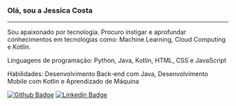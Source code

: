 ### Olá, sou a Jessica Costa
-----
Sou apaixonado por tecnologia. Procuro instigar e aprofundar conhecimentos em tecnologias como: Machine Learning, Cloud Computing e Kotlin.

Linguagens de programação: Python, Java, Kotlin, HTML, CSS e JavaScript

Habilidades: Desenvolvimento Back-end com Java, Desenvolvimento Mobile com Kotlin e Aprendizado de Máquina

[![Github Badge](https://img.shields.io/badge/-Github-000?style=flat-square&logo=Github&logoColor=white&link=https://github.com/jessicacosta07)](https://github.com/jessicacosta07)
[![Linkedin Badge](https://img.shields.io/badge/-LinkedIn-blue?style=flat-square&logo=Linkedin&logoColor=white&link=https:https://www.linkedin.com/in/jessicosta94/)](https://www.linkedin.com/in/jessicosta94/)




